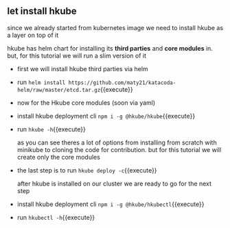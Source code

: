 ## let install hkube 
 since we already started from kubernetes image we need to install hkube as a layer on top of it 

 hkube has helm chart for installing its **third parties** and **core modules** in. but, for this tutorial we will run a slim version of it 

- first we will install hkube third parties via helm 
- run `helm install https://github.com/maty21/katacoda-helm/raw/master/etcd.tar.gz`{{execute}}
- now for the Hkube core  modules (soon via yaml)
- install hkube deployment cli `npm i -g @hkube/hkube`{{execute}}
- run `hkube -h`{{execute}}

  as you can see theres a lot of options from installing from scratch with minikube to cloning the code for contribution. but for this tutorial we will create only the core modules 

- the last step is to run  `hkube deploy -c`{{execute}}

  after hkube is installed on our cluster we are ready to go for the next step


- install hkube deployment cli `npm i -g @hkube/hkubectl`{{execute}}
- run `hkubectl -h`{{execute}} 



